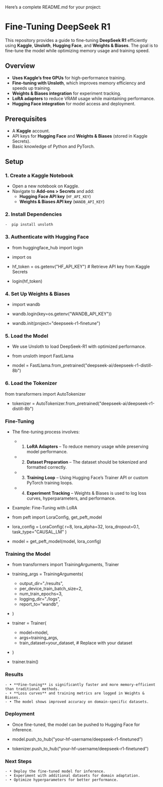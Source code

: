 Here’s a complete README.md for your project:

# Fine-Tuning DeepSeek R1

This repository provides a guide to fine-tuning **DeepSeek R1** efficiently using **Kaggle**, **Unsloth**, **Hugging Face**, and **Weights & Biases**. The goal is to fine-tune the model while optimizing memory usage and training speed.

## Overview

- **Uses Kaggle’s free GPUs** for high-performance training.
- **Fine-tuning with Unsloth**, which improves memory efficiency and speeds up training.
- **Weights & Biases integration** for experiment tracking.
- **LoRA adapters** to reduce VRAM usage while maintaining performance.
- **Hugging Face integration** for model access and deployment.

## Prerequisites

- A **Kaggle** account.
- API keys for **Hugging Face** and **Weights & Biases** (stored in Kaggle Secrets).
- Basic knowledge of Python and PyTorch.

## Setup

### 1. Create a Kaggle Notebook

- Open a new notebook on Kaggle.
- Navigate to **Add-ons > Secrets** and add:
  - **Hugging Face API key** (`HF_API_KEY`)
  - **Weights & Biases API key** (`WANDB_API_KEY`)

### 2. Install Dependencies

```bash
-  pip install unsloth
```

### 3. Authenticate with Hugging Face

-  from huggingface_hub import login
-  import os

- hf_token = os.getenv("HF_API_KEY")  # Retrieve API key from Kaggle Secrets
- login(hf_token)

### 4. Set Up Weights & Biases

- import wandb

- wandb.login(key=os.getenv("WANDB_API_KEY"))
- wandb.init(project="deepseek-r1-finetune")

### 5. Load the Model

- We use Unsloth to load DeepSeek-R1 with optimized performance.

- from unsloth import FastLlama

- model = FastLlama.from_pretrained("deepseek-ai/deepseek-r1-distill-8b")

### 6. Load the Tokenizer

from transformers import AutoTokenizer

- tokenizer = AutoTokenizer.from_pretrained("deepseek-ai/deepseek-r1-distill-8b")

### Fine-Tuning

- The fine-tuning process involves:
	- 1.	**LoRA Adapters** – To reduce memory usage while preserving model performance.
	- 2.	**Dataset Preparation** – The dataset should be tokenized and formatted correctly.
	- 3.	**Training Loop** – Using Hugging Face’s Trainer API or custom PyTorch training loops.
	- 4.	**Experiment Tracking** – Weights & Biases is used to log loss curves, hyperparameters, and performance.

- Example: Fine-Tuning with LoRA

- from peft import LoraConfig, get_peft_model

- lora_config = LoraConfig(
    r=8, lora_alpha=32, lora_dropout=0.1, task_type="CAUSAL_LM"
)

- model = get_peft_model(model, lora_config)

### Training the Model

- from transformers import TrainingArguments, Trainer

- training_args = TrainingArguments(
    - output_dir="./results",
    - per_device_train_batch_size=2,
    - num_train_epochs=3,
    - logging_dir="./logs",
    - report_to="wandb",
- )

- trainer = Trainer(
    - model=model,
    - args=training_args,
    - train_dataset=your_dataset,  # Replace with your dataset
- )

- trainer.train()

### Results
	- •	**Fine-tuning** is significantly faster and more memory-efficient than traditional methods.
	- •	**Loss curves** and training metrics are logged in Weights & Biases.
	- •	The model shows improved accuracy on domain-specific datasets.

### Deployment
- Once fine-tuned, the model can be pushed to Hugging Face for inference.

- model.push_to_hub("your-hf-username/deepseek-r1-finetuned")
- tokenizer.push_to_hub("your-hf-username/deepseek-r1-finetuned")

### Next Steps
	- •	Deploy the fine-tuned model for inference.
	- •	Experiment with additional datasets for domain adaptation.
	- •	Optimize hyperparameters for better performance.

